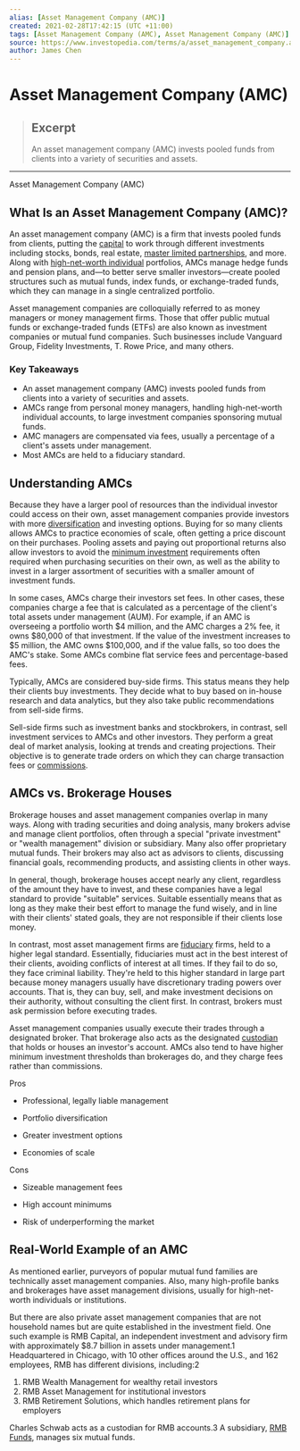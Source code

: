 ```yaml
---
alias: [Asset Management Company (AMC)]
created: 2021-02-28T17:42:15 (UTC +11:00)
tags: [Asset Management Company (AMC), Asset Management Company (AMC)]
source: https://www.investopedia.com/terms/a/asset_management_company.asp
author: James Chen
---
```


# Asset Management Company (AMC)

> ## Excerpt
> An asset management company (AMC) invests pooled funds from clients into a variety of securities and assets.

---

Asset Management Company (AMC)
## What Is an Asset Management Company (AMC)?

An asset management company (AMC) is a firm that invests pooled funds from clients, putting the [capital](https://www.investopedia.com/terms/c/capital.asp) to work through different investments including stocks, bonds, real estate, [master limited partnerships](https://www.investopedia.com/terms/m/mlp.asp), and more. Along with [high-net-worth individual](https://www.investopedia.com/terms/h/hnwi.asp) portfolios, AMCs manage hedge funds and pension plans, and—to better serve smaller investors—create pooled structures such as mutual funds, index funds, or exchange-traded funds, which they can manage in a single centralized portfolio.

Asset management companies are colloquially referred to as money managers or money management firms. Those that offer public mutual funds or exchange-traded funds (ETFs) are also known as investment companies or mutual fund companies. Such businesses include Vanguard Group, Fidelity Investments, T. Rowe Price, and many others.

### Key Takeaways

-   An asset management company (AMC) invests pooled funds from clients into a variety of securities and assets.
-   AMCs range from personal money managers, handling high-net-worth individual accounts, to large investment companies sponsoring mutual funds.
-   AMC managers are compensated via fees, usually a percentage of a client's assets under management.
-   Most AMCs are held to a fiduciary standard.

## Understanding AMCs

Because they have a larger pool of resources than the individual investor could access on their own, asset management companies provide investors with more [diversification](https://www.investopedia.com/terms/d/diversification.asp) and investing options. Buying for so many clients allows AMCs to practice economies of scale, often getting a price discount on their purchases. Pooling assets and paying out proportional returns also allow investors to avoid the [minimum investment](https://www.investopedia.com/terms/m/minimum_investment.asp) requirements often required when purchasing securities on their own, as well as the ability to invest in a larger assortment of securities with a smaller amount of investment funds.

In some cases, AMCs charge their investors set fees. In other cases, these companies charge a fee that is calculated as a percentage of the client's total assets under management (AUM). For example, if an AMC is overseeing a portfolio worth $4 million, and the AMC charges a 2% fee, it owns $80,000 of that investment. If the value of the investment increases to $5 million, the AMC owns $100,000, and if the value falls, so too does the AMC's stake. Some AMCs combine flat service fees and percentage-based fees.

Typically, AMCs are considered buy-side firms. This status means they help their clients buy investments. They decide what to buy based on in-house research and data analytics, but they also take public recommendations from sell-side firms.

Sell-side firms such as investment banks and stockbrokers, in contrast, sell investment services to AMCs and other investors. They perform a great deal of market analysis, looking at trends and creating projections. Their objective is to generate trade orders on which they can charge transaction fees or [commissions](https://www.investopedia.com/terms/c/commission.asp).

## AMCs vs. Brokerage Houses

Brokerage houses and asset management companies overlap in many ways. Along with trading securities and doing analysis, many brokers advise and manage client portfolios, often through a special "private investment" or "wealth management" division or subsidiary. Many also offer proprietary mutual funds. Their brokers may also act as advisors to clients, discussing financial goals, recommending products, and assisting clients in other ways.

In general, though, brokerage houses accept nearly any client, regardless of the amount they have to invest, and these companies have a legal standard to provide "suitable" services. Suitable essentially means that as long as they make their best effort to manage the fund wisely, and in line with their clients' stated goals, they are not responsible if their clients lose money.

In contrast, most asset management firms are [fiduciary](https://www.investopedia.com/terms/f/fiduciary.asp) firms, held to a higher legal standard. Essentially, fiduciaries must act in the best interest of their clients, avoiding conflicts of interest at all times. If they fail to do so, they face criminal liability. They're held to this higher standard in large part because money managers usually have discretionary trading powers over accounts. That is, they can buy, sell, and make investment decisions on their authority, without consulting the client first. In contrast, brokers must ask permission before executing trades.

Asset management companies usually execute their trades through a designated broker. That brokerage also acts as the designated [custodian](https://www.investopedia.com/terms/c/custodian.asp) that holds or houses an investor's account. AMCs also tend to have higher minimum investment thresholds than brokerages do, and they charge fees rather than commissions.

Pros

-   Professional, legally liable management
    
-   Portfolio diversification
    
-   Greater investment options
    
-   Economies of scale
    

Cons

-   Sizeable management fees
    
-   High account minimums
    
-   Risk of underperforming the market
    

## Real-World Example of an AMC

As mentioned earlier, purveyors of popular mutual fund families are technically asset management companies. Also, many high-profile banks and brokerages have asset management divisions, usually for high-net-worth individuals or institutions.

But there are also private asset management companies that are not household names but are quite established in the investment field. One such example is RMB Capital, an independent investment and advisory firm with approximately $8.7 billion in assets under management.1 Headquartered in Chicago, with 10 other offices around the U.S., and 162 employees, RMB has different divisions, including:2

1.  RMB Wealth Management for wealthy retail investors
2.  RMB Asset Management for institutional investors
3.  RMB Retirement Solutions, which handles retirement plans for employers

Charles Schwab acts as a custodian for RMB accounts.3 A subsidiary, [RMB Funds](https://rmbfunds.com/), manages six mutual funds.
